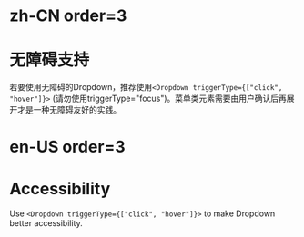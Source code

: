 # zh-CN order=3

# 无障碍支持

若要使用无障碍的Dropdown，推荐使用`<Dropdown triggerType={["click", "hover"]}>` (请勿使用triggerType="focus")。菜单类元素需要由用户确认后再展开才是一种无障碍友好的实践。

# en-US order=3

# Accessibility

Use `<Dropdown triggerType={["click", "hover"]}>` to make Dropdown better accessibility.
